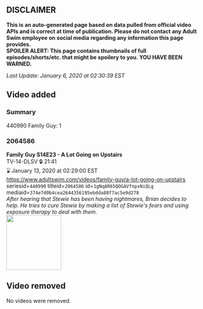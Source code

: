 ## DISCLAIMER
**This is an auto-generated page based on data pulled from official video APIs and is correct at time of publication. Please do not contact any Adult Swim employee on social media regarding any information this page provides.**  
**SPOILER ALERT: This page contains thumbnails of full episodes/shorts/etc. that might be spoilery to you. YOU HAVE BEEN WARNED.**  

_Last Update: January 6, 2020 at 02:30:39 EST_
## Video added
### Summary
440990 Family Guy: 1  
### 2064586
**Family Guy S14E23 - A Lot Going on Upstairs**  
TV-14-DLSV 🔒 21:41  
⌛ January 13, 2020 at 02:29:00 EST  
https://www.adultswim.com/videos/family-guy/a-lot-going-on-upstairs  
seriesid=`440990` titleid=`2064586` id=`1gNqAR65QOGAVfnpxNiQLg` mediaid=`374e7d0b4cea2644356195ebdda88f7ac5e9d278`  
_After hearing that Stewie has been having nightmares, Brian decides to help.  He tries to cure Stewie by making a list of Stewie's fears and using exposure therapy to deal with them._  
<a href="https://i.cdn.turner.com/adultswim/big/video/a-lot-going-on-upstairs/familyguy_1311_air_cid-2XXDN.jpg"><img src="https://i.cdn.turner.com/adultswim/big/video/a-lot-going-on-upstairs/familyguy_1311_air_cid-2XXDN.jpg" height="144px" /></a>
## Video removed
No videos were removed.  
